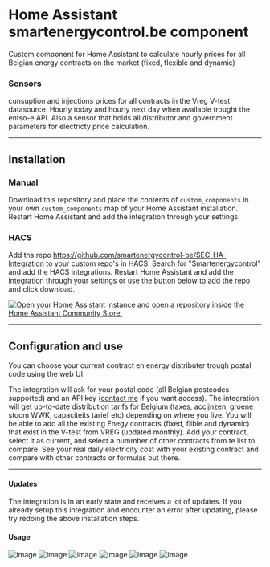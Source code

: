 # Home Assistant smartenergycontrol.be component

Custom component for Home Assistant to calculate hourly prices for all Belgian energy contracts on the market (fixed, flexible and dynamic)



### Sensors
cunsuption and injections prices for all contracts in the Vreg V-test datasource. Hourly today and hourly next day when available trought the entso-e API. Also a sensor that holds all distributor and government parameters for electricty price calculation.
  
------
## Installation


### Manual
Download this repository and place the contents of `custom_components` in your own `custom_components` map of your Home Assistant installation. Restart Home Assistant and add the integration through your settings. 

### HACS

Add ths repo https://github.com/smartenergycontrol-be/SEC-HA-Integration to your custom repo's in HACS.
Search for "Smartenergycontrol" and add the HACS integrations. Restart Home Assistant and add the integration through your settings or use the button below to add the repo and click download.

[![Open your Home Assistant instance and open a repository inside the Home Assistant Community Store.](https://my.home-assistant.io/badges/hacs_repository.svg)](https://my.home-assistant.io/redirect/hacs_repository/?owner=https://github.com/smartenergycontrol-be&repository=SEC-HA-Integration-v2&category=integration)

------
## Configuration and use

You can choose your current contract en energy distributer trough postal code using the web UI. 

The integration will ask for your postal code (all Belgian postcodes supported) and an API key ([contact me](mailto:steven@smartenergycontrol.be) if you want access).
The integration will get up-to-date distribution tarifs for Belgium (taxes, accijnzen, groene stoom WWK, capaciteits tarief etc) depending on where you live. You will be able to add all the existing Enegy contracts (fixed, flible and dynamic) that exist in the V-test from VREG (updated monthly). Add your contract, select it as current, and select a nummber of other contracts from te list to compare.
See your real daily electricity cost with your existing contract and compare with other contracts or formulas out there.

------

#### Updates

The integration is in an early state and receives a lot of updates. If you already setup this integration and encounter an error after updating, please try redoing the above installation steps. 

#### Usage
![image](https://github.com/user-attachments/assets/4af69a50-c9a1-4780-b81b-338969da5c70)
![image](https://github.com/user-attachments/assets/94d1316e-248d-429b-8228-d0a7f1c20aa3)
![image](https://github.com/user-attachments/assets/338a15e4-7c95-4dd2-962c-07af2848b249)
![image](https://github.com/user-attachments/assets/b0241bdd-c599-47ef-a286-a47304ae65f8)
![image](https://github.com/user-attachments/assets/65f55d69-bf9d-485f-bc2c-41d1fe31e226)
![image](https://github.com/user-attachments/assets/2ec8dca1-044b-4ff6-806a-3eb8537b5992)










